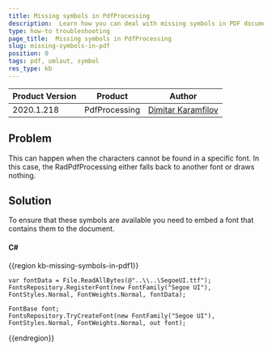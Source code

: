 ```yaml
---
title: Missing symbols in PdfProcessing
description:  Learn how you can deal with missing symbols in PDF document when exported with PdfProcessing.
type: how-to troubleshooting
page_title:  Missing symbols in PdfProcessing
slug: missing-symbols-in-pdf
position: 0
tags: pdf, umlaut, symbol
res_type: kb
---
```


|Product Version|Product|Author|
|----|----|----|
|2020.1.218|PdfProcessing|[Dimitar Karamfilov](https://www.telerik.com/blogs/author/dimitar-karamfilov)|

## Problem 
This can happen when the characters cannot be found in a specific font. In this case, the RadPdfProcessing either falls back to another font or draws nothing. 

## Solution

To ensure that these symbols are available you need to embed a font that contains them to the document. 

#### __C#__

{{region kb-missing-symbols-in-pdf1}}

    var fontData = File.ReadAllBytes(@"..\\..\SegoeUI.ttf");
    FontsRepository.RegisterFont(new FontFamily("Segoe UI"), FontStyles.Normal, FontWeights.Normal, fontData);

    FontBase font;
    FontsRepository.TryCreateFont(new FontFamily("Segoe UI"), FontStyles.Normal, FontWeights.Normal, out font);

{{endregion}}